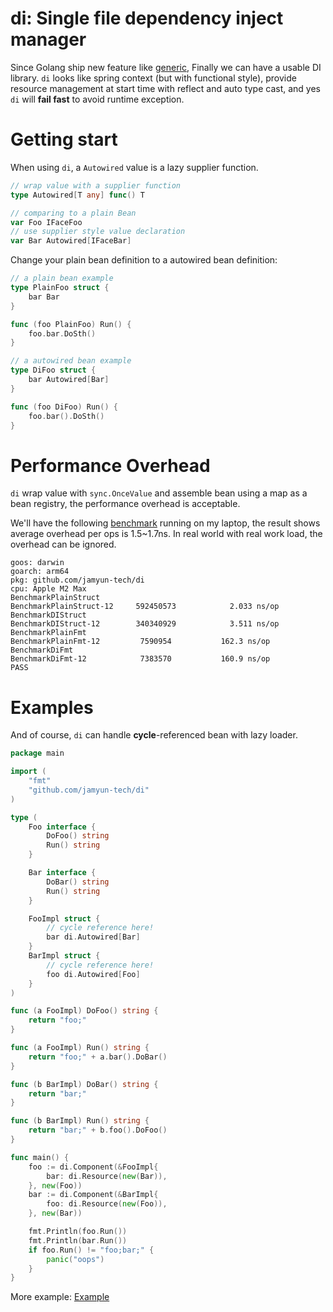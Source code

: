 # di: Single file dependency inject manager

Since Golang ship new feature like [generic](https://go.dev/doc/tutorial/generics), Finally we can have a usable DI library.
`di` looks like spring context (but with functional style), provide resource management at start time with reflect and 
auto type cast, and yes `di` will **fail fast** to avoid runtime exception.

# Getting start

When using `di`, a `Autowired` value is a lazy supplier function.

```go
// wrap value with a supplier function
type Autowired[T any] func() T

// comparing to a plain Bean
var Foo IFaceFoo
// use supplier style value declaration
var Bar Autowired[IFaceBar]
```

Change your plain bean definition to a autowired bean definition:

```go
// a plain bean example
type PlainFoo struct {
	bar Bar
}

func (foo PlainFoo) Run() {
	foo.bar.DoSth()
}

// a autowired bean example
type DiFoo struct {
	bar Autowired[Bar]
}

func (foo DiFoo) Run() {
	foo.bar().DoSth()
}
```

# Performance Overhead

`di` wrap value with `sync.OnceValue` and assemble bean using a map as a bean registry, the performance overhead is
acceptable.

We'll have the following [benchmark](https://github.com/jamyun-tech/di/blob/main/di_bench_test.go) running on my laptop, the
result shows average overhead per ops is 1.5~1.7ns. In real world with real work load, the overhead can be ignored.

```shell
goos: darwin
goarch: arm64
pkg: github.com/jamyun-tech/di
cpu: Apple M2 Max
BenchmarkPlainStruct
BenchmarkPlainStruct-12    	592450573	         2.033 ns/op
BenchmarkDIStruct
BenchmarkDIStruct-12       	340340929	         3.511 ns/op
BenchmarkPlainFmt
BenchmarkPlainFmt-12       	 7590954	       162.3 ns/op
BenchmarkDiFmt
BenchmarkDiFmt-12          	 7383570	       160.9 ns/op
PASS
```

# Examples

And of course, `di` can handle **cycle**-referenced bean with lazy loader.

```go
package main

import (
	"fmt"
	"github.com/jamyun-tech/di"
)

type (
	Foo interface {
		DoFoo() string
		Run() string
	}

	Bar interface {
		DoBar() string
		Run() string
	}

	FooImpl struct {
		// cycle reference here!
		bar di.Autowired[Bar]
	}
	BarImpl struct {
		// cycle reference here!
		foo di.Autowired[Foo]
	}
)

func (a FooImpl) DoFoo() string {
	return "foo;"
}

func (a FooImpl) Run() string {
	return "foo;" + a.bar().DoBar()
}

func (b BarImpl) DoBar() string {
	return "bar;"
}

func (b BarImpl) Run() string {
	return "bar;" + b.foo().DoFoo()
}

func main() {
	foo := di.Component(&FooImpl{
		bar: di.Resource(new(Bar)),
	}, new(Foo))
	bar := di.Component(&BarImpl{
		foo: di.Resource(new(Foo)),
	}, new(Bar))

	fmt.Println(foo.Run())
	fmt.Println(bar.Run())
	if foo.Run() != "foo;bar;" {
		panic("oops")
	}
}
```

More example: [Example](https://github.com/jamyun-tech/di/tree/main/example)
